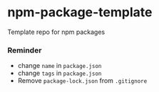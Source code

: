 # npm-package-template

Template repo for npm packages

### Reminder

-   change `name` in `package.json`
-   change `tags` in `package.json`
-   Remove `package-lock.json` from `.gitignore`
